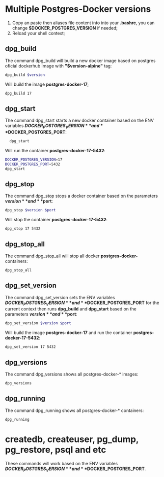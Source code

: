 # Multiple Postgres-Docker versions

1. Copy an paste then aliases file content into into your **.bashrc**, you can change **$DOCKER_POSTGRES_VERSION** if needed;
2. Reload your shell context;

## dpg_build

The command dpg_build will build a new docker image based on postgres oficial dockerhub image with **"$version-alpine"** tag:

```sh
dpg_build $version
```
Will build the image **postgres-docker-17**;

```sh
dpg_build 17 
```

## dpg_start

The command dpg_start starts a new docker container based on the ENV variables **$DOCKER_POSTGRES_VERSION** and **$DOCKER_POSTGRES_PORT**:

```sh
  dpg_start
```

Will run the container **postgres-docker-17-5432**:

```sh
DOCKER_POSTGRES_VERSION=17
DOCKER_POSTGRES_PORT=5432
dpg_start 
```

## dpg_stop

The command dpg_stop stops a docker container based on the parameters  **$version** and **$port**:

```sh
dpg_stop $version $port
```
Will stop the container **postgres-docker-17-5432**:

```sh
dpg_stop 17 5432 

```

## dpg_stop_all

The command dpg_stop_all will stop all docker **postgres-docker-** containers:

```sh
dpg_stop_all
```

## dpg_set_version

The command dpg_set_version sets the ENV variables **$DOCKER_POSTGRES_VERSION** and **$DOCKER_POSTGRES_PORT** for the current context then runs **dpg_build** and **dpg_start** based on the parameters **$version** and **$port**:

```sh
dpg_set_version $version $port
```
Will build the image **postgres-docker-17** and run the container **postgres-docker-17-5432**:

```sh
dpg_set_version 17 5432 

```

## dpg_versions

The command dpg_versions shows all postgres-docker-* images:

```sh
dpg_versions
```

## dpg_running

The command dpg_running shows all postgres-docker-* containers:

```sh
dpg_running
```
# createdb, createuser, pg_dump, pg_restore, psql and etc

These commands will work based on the ENV variables **$DOCKER_POSTGRES_VERSION** and **$DOCKER_POSTGRES_PORT**.